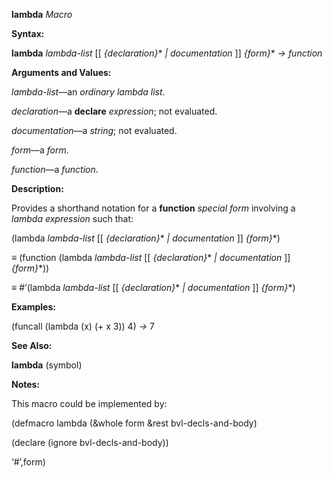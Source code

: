 **lambda** *Macro* 

**Syntax:** 

**lambda** *lambda-list* [[ *&#123;declaration&#125;*\* *| documentation* ]] *&#123;form&#125;*\* *→ function* 

**Arguments and Values:** 

*lambda-list*—an *ordinary lambda list*.  



*declaration*—a **declare** *expression*; not evaluated. 

*documentation*—a *string*; not evaluated. 

*form*—a *form*. 

*function*—a *function*. 

**Description:** 

Provides a shorthand notation for a **function** *special form* involving a *lambda expression* such that: 

(lambda *lambda-list* [[ *&#123;declaration&#125;*\* *| documentation* ]] *&#123;form&#125;*\*) 

*≡* (function (lambda *lambda-list* [[ *&#123;declaration&#125;*\* *| documentation* ]] *&#123;form&#125;*\*)) 

*≡* #’(lambda *lambda-list* [[ *&#123;declaration&#125;*\* *| documentation* ]] *&#123;form&#125;*\*) 

**Examples:** 

(funcall (lambda (x) (+ x 3)) 4) *→* 7 

**See Also:** 

**lambda** (symbol) 

**Notes:** 

This macro could be implemented by: 

(defmacro lambda (&whole form &rest bvl-decls-and-body) 

(declare (ignore bvl-decls-and-body)) 

‘#’,form) 

